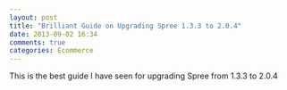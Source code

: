 ```yaml
---
layout: post
title: "Brilliant Guide on Upgrading Spree 1.3.3 to 2.0.4"
date: 2013-09-02 16:34
comments: true
categories: Ecommerce
---
```


This is the best guide I have seen for upgrading Spree from 1.3.3 to 2.0.4

<script src="https://gist.github.com/swrobel/6343549.js"></script>